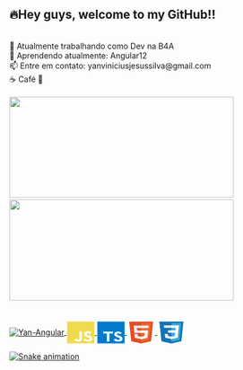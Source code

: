 
<h2>🔥Hey guys, welcome to my GitHub!!</h2>

<br/>
<div>
🔭 Atualmente trabalhando como Dev na B4A <br/>
🌱 Aprendendo atualmente: Angular12 <br/>
📫 Entre em contato: yanviniciusjesussilva@gmail.com <br/>
☕ Café 🖤 
</div>
<br/>

<div align="left">
  <a href="https://github.com/YanViniciusSilva">
  <img height="180em" width="400em" src="https://github-readme-stats.vercel.app/api?username=YanViniciusSilva&show_icons=true&theme=radical&include_all_commits=true&count_private=true"/>
</div>

<!-- <div><img height="180em" width="400em" src="https://br.freepik.com/vetores-gratis/programacao-de-aplicacao-e-conceito-de-desenvolvimento-de-software-laptop-com-codigo-de-programa_3628732.svg"/></div> -->

<div>
  <img height="180em" width="400em" src="https://github-readme-stats.vercel.app/api/top-langs/?username=YanViniciusSilva&layout=compact&langs_count=7&theme=radical"/>
</div>

</br>

<div style="display: inline_block"><br>
  <img align="center" alt="Yan-Angular" height="40" width="50" src="https://cdn.jsdelivr.net/gh/devicons/devicon/icons/angularjs/angularjs-plain.svg">
  <img align="center" alt="Yan-Js" height="40" width="50" src="https://raw.githubusercontent.com/devicons/devicon/master/icons/javascript/javascript-plain.svg">
  <img align="center" alt="Yan-Ts" height="40" width="50" src="https://raw.githubusercontent.com/devicons/devicon/master/icons/typescript/typescript-plain.svg">
  <img align="center" alt="Yan-HTML" height="40" width="50" src="https://raw.githubusercontent.com/devicons/devicon/master/icons/html5/html5-original.svg">
  <img align="center" alt="Yan-CSS" height="40" width="50" src="https://raw.githubusercontent.com/devicons/devicon/master/icons/css3/css3-original.svg">
</div>

<!-- ![Anurag's GitHub stats](https://github-readme-stats.vercel.app/api?username=YanViniciusSilva&show_icons=true&theme=radical); -->

![Snake animation](https://github.com/YanViniciusSilva/YanViniciusSilva/blob/output/github-contribution-grid-snake.svg)
  


